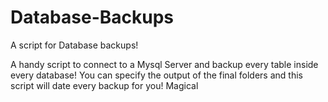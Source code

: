 # Database-Backups
A script for Database backups!

A handy script to connect to a Mysql Server and backup every table inside every database! You can specify the output of the final folders and this script will date every backup for you! Magical
